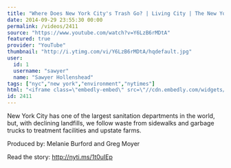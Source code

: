 ```yaml
---
title: "Where Does New York City's Trash Go? | Living City | The New York Times"
date: 2014-09-29 23:55:30 00:00
permalink: /videos/2411
source: "https://www.youtube.com/watch?v=Y6LzB6rMDtA"
featured: true
provider: "YouTube"
thumbnail: "http://i.ytimg.com/vi/Y6LzB6rMDtA/hqdefault.jpg"
user:
  id: 1
  username: "sawyer"
  name: "Sawyer Hollenshead"
tags: ["nyc","new york","environment","nytimes"]
html: "<iframe class=\"embedly-embed\" src=\"//cdn.embedly.com/widgets/media.html?src=http%3A%2F%2Fwww.youtube.com%2Fembed%2FY6LzB6rMDtA%3Fwmode%3Dtransparent%26feature%3Doembed&wmode=transparent&url=http%3A%2F%2Fwww.youtube.com%2Fwatch%3Fv%3DY6LzB6rMDtA&image=http%3A%2F%2Fi.ytimg.com%2Fvi%2FY6LzB6rMDtA%2Fhqdefault.jpg&key=daaebf4d9cdd46779200162d0ca86e20&type=text%2Fhtml&schema=youtube\" width=\"854\" height=\"480\" scrolling=\"no\" frameborder=\"0\" allowfullscreen></iframe>"
id: 2411
---
```


New York City has one of the largest sanitation departments in the world, but, with declining landfills, we follow waste from sidewalks and garbage trucks to treatment facilities and upstate farms.

Produced by: Melanie Burford and Greg Moyer

Read the story: http://nyti.ms/1t0uIEp